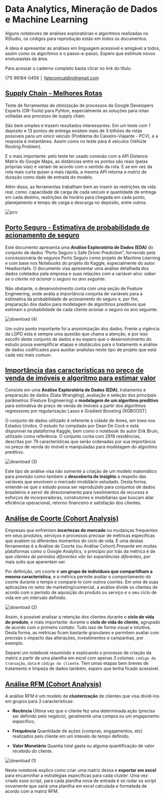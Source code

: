 # Data Analytics, Mineração de Dados e Machine Learning

Alguns notebooks de análises exploratórias e algoritmos realizadas no RStudio, os códigos para reprodução estão em todos os documentos.

A ideia é apresentar as análises em linguagem acessível e amigável a todos, assim como os algoritmos e o passo-a-passo. Espero que estimule novos enstusiastas da área.

Para acessar o caderno completo basta clicar no link do título.

(71) 98184-0456 │ falecomcaldini@gmail.com

## [Supply Chain - Melhores Rotas](https://vitorcaldini.github.io/ortools.html)

Teste de ferramentas de otimização de processos da Google Developers Experts (OR-Tools) para Pyhton, especialmente as soluções para rotas voltadas aos processo de supply chain.

São bem simples e trazem resultados interessantes. Em um teste com 1 depósito e 13 pontos de entrega existem mais de 3 bilhões de rotas possíveis para um único veículo (Problema do Caixeiro-Viajante - PCV), e a resposta é instantânea. Assim como no teste para 4 veículos (Vehicle Routing Problem).

E o mais importante: pelo teste ter usado conexão com a API Distance Matrix do Google Maps, as distâncias entre os pontos são reais (pelas próprias vias) e variam de acordo com o sentido da rota. E se em vez da rota mais curta quiser a mais rápida, a mesma API retorna a matriz de duração como dado de entrada do modelo.

Além disso, as ferramentas trabalham bem ao inserir as restrições da vida real, como: capacidade de carga de cada veículo e quantidade de entrega em cada destino, restrições de horário para chegada em cada ponto, planejamento e tempo de carga e descarga no depósito, entre outros.

![pcv](https://user-images.githubusercontent.com/71895683/97932846-c9313800-1d4f-11eb-9351-a74513534e40.png)

## [Porto Seguro - Estimativa de probabilidade de acionamento de seguro](https://vitorcaldini.github.io/portoseguro)

Este documento apresenta uma **Análise Exploratória de Dados (EDA)** do conjunto de dados “Porto Seguro`s Safe Driver Prediction”, fornecido pela concessionária de seguros Porto Seguro como projeto de Machine Learning e com base nos Notebooks do projeto do Kaggle, especialmente do autor Headsortails. O documento visa apresentar uma análise detalhada dos dados coletados pela empresa e suas relações com a variável-alvo: *saber se o cliente irá acionar o seguro no ano seguinte*.

Não obstante, o desenvolvimento conta com uma seção de Feature Engineering, onde avalia a importância conjunta de variáveis para a estimativa da probabilidade de acionamento do seguro e, por fim, preparação dos dados para modelagem de algoritmos preditivos que estimam a probabilidade de cada cliente acionar o seguro no ano seguinte.

![download (4)](https://user-images.githubusercontent.com/71895683/97707399-ff439300-1a95-11eb-8d26-d7769a4c7654.png)

Um outro ponto importante foi a anonimização dos dados. Frente a vigência da LGPD esta é sempre uma questão que chama a atenção, e por isso escolhi deste conjunto de dados e eu espero que o desenvolvimento do estudo possa exemplificar etapas e obstáculos para o tratamento e análise de dados codificados para auxiliar analistas neste tipo de projeto que está cada vez mais comum.

## [Importância das características no preço de venda de imóveis e algoritmo para estimar valor](https://vitorcaldini.github.io/analiseimobiliaria)

Consiste em uma **Análise Exploratória de Dados (EDA)**, tratamento e preparação de dados (Data Wrangling), avaliação e seleção dos principais parâmetros (Feature Engineering) e **modelagem de um algoritmo preditivo** para estimativa de preço de venda de imóveis a partir dos algoritmos regressores por regularização Lasso e Gradient Boosting (XGBOOST).

O conjunto de dados utilizado é referente à cidade de Ames, em Iowa nos Estados Unidos. O estudo foi compilado por Dean De Cock e está disponível na plataforma Kaggle, bem como o notebook do autor Erik Bruin, utilizado como referência. O conjunto conta com 2919 residências, descritas por 79 características que serão ordenadas por sua importância no preço de venda do imóvel e manipuladas para modelagem do algoritmo preditivo.

![download (3)](https://user-images.githubusercontent.com/71895683/97707238-c0154200-1a95-11eb-89b8-1081d1add8d6.png)

Este tipo de análise visa não somente a criação de um modelo matemático para previsão como também a **descoberta de insights** a respeito das variáveis que envolvem o mercado imobiliário estudado. Desta forma, entende-se que o estudo possa ser reproduzido para conjuntos de dados brasileiros e servir de direcionamento para ivestimentos de recursos e esforços de incorporadoras, construtores e imobiliárias que buscam aliar eficiência operacional, retorno financeiro e satisfação dos clientes.

## [Análise de Coorte (Cohort Analysis)](https://vitorcaldini.github.io/cohort.html)

Empresas que enfrentam **incertezas do mercado** ou mudanças frequentes em seus produtos, serviços e processos precisar de métricas específicas que avaliem os diferentes momentos do ciclo de vida. E uma destas ferramentas é a Análise de Coorte (ou Análise Cohort).Presente em muitas plataformas como o Google Analytics, o princípio por trás da métrica é de que *clientes de períodos diferentes vão ter experiências diferentes*, por mais sutis que aparentam ser.

Por definição, um coorte é **um grupo de indivíduos que compartilham a mesma característica**, e a métrica permite avaliar o comportamento do coorte durante o tempo e compará-lo com outros coortes. Em uma de suas aplicações no setor de marketing/comercial, a análise divide os clientes de acordo com o período de aquisição do produto ou serviço e o seu ciclo de vida em um intervalo definido.

![download (2)](https://user-images.githubusercontent.com/71895683/97707103-8ba18600-1a95-11eb-8da9-fbcf080f1f2c.png)

Assim, é possível analisar a retenção dos clientes durante o **ciclo de vida do produto**, e mais importante: durante o **ciclo de vida do cliente**, agrupado de acordo com o primeiro contato. Tudo isso de forma visual e intuitiva. Desta forma, as métricas ficam bastante granulares e permitem avaliar com precisão o impacto das alterações, investimentos e campanhas, por exemplo.

Separei um notebook resumindo e explicando o processo de criação da matriz a partir de uma planilha em excel com apenas *3 colunas*: `código da transação`, `data` e `código do cliente`. Tem umas etapas bem breves de tratamento e limpeza de dados também, espero que tenha ficado acessível.

## [Análise RFM (Cohort Analysis)](https://vitorcaldini.github.io/rfm.html)

A análise RFM é um modelo de **clusterização** de clientes que visa dividi-los em grupos para 3 características:

- **Recência**
Última vez que o cliente fez uma determinada ação (precisa ser definido pelo negócio), geralmente uma compra ou um engajamento específico;

- **Frequência**
Quantidade de ações (compras, engajamentos, etc) realizados pelo cliente em um intevalo de tempo definido.

- **Valor Monetário**
Quantia total gasta ou alguma quantificação de valor recebido do cliente.

![download (1)](https://user-images.githubusercontent.com/71895683/97706859-1fbf1d80-1a95-11eb-8226-527a40e0263a.png)

Neste notebook explico como criar uma matriz dessa e **exportar em excel** para encaminhar a estratégias específicas para cada cluster. Uma vez criado esse script, para cada planilha nova de entrada é só rodar os script novamente que sairá uma planilha em excel calculada e formatada de acordo com a matriz RFM.
